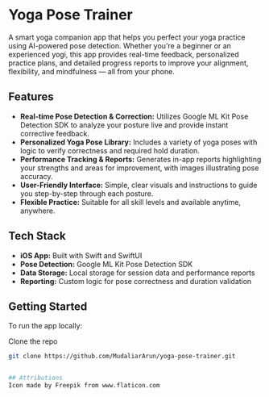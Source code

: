 # Yoga Pose Trainer
A smart yoga companion app that helps you perfect your yoga practice using AI-powered pose detection. Whether you're a beginner or an experienced yogi, this app provides real-time feedback, personalized practice plans, and detailed progress reports to improve your alignment, flexibility, and mindfulness — all from your phone.

## Features

- **Real-time Pose Detection & Correction:** Utilizes Google ML Kit Pose Detection SDK to analyze your posture live and provide instant corrective feedback.
- **Personalized Yoga Pose Library:** Includes a variety of yoga poses with logic to verify correctness and required hold duration.
- **Performance Tracking & Reports:** Generates in-app reports highlighting your strengths and areas for improvement, with images illustrating pose accuracy.
- **User-Friendly Interface:** Simple, clear visuals and instructions to guide you step-by-step through each posture.
- **Flexible Practice:** Suitable for all skill levels and available anytime, anywhere.

## Tech Stack

- **iOS App:** Built with Swift and SwiftUI
- **Pose Detection:** Google ML Kit Pose Detection SDK
- **Data Storage:** Local storage for session data and performance reports
- **Reporting:** Custom logic for pose correctness and duration validation

## Getting Started

To run the app locally:

Clone the repo  
   ```bash
   git clone https://github.com/MudaliarArun/yoga-pose-trainer.git


## Attributions
Icon made by Freepik from www.flaticon.com